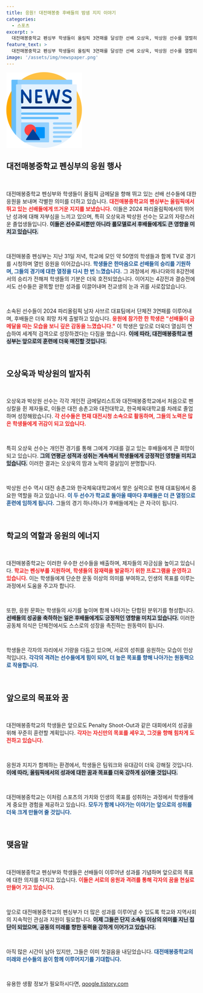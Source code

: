 ```yaml
---
title: 응원! 대전매봉중 후배들의 밤샘 지지 이야기
categories:
  - 스포츠
excerpt: >
  대전매봉중학교 펜싱부 학생들이 올림픽 3연패를 달성한 선배 오상욱, 박상원 선수를 열렬히 응원하며 희망의 메시지를 전했습니다. 우리도 꿈을 이루겠다는 각오가 가득한 이들의 모습이 감동을 자아냅니다!
feature_text: >
  대전매봉중학교 펜싱부 학생들이 올림픽 3연패를 달성한 선배 오상욱, 박상원 선수를 열렬히 응원하며 희망의 메시지를 전했습니다. 우리도 꿈을 이루겠다는 각오가 가득한 이들의 모습이 감동을 자아냅니다!
image: '/assets/img/newspaper.png'
---
```


<p><img src="/assets/img/newspaper.png" alt="kimp 속보" /></p>

<h2 data-ke-size="size26">대전매봉중학교 펜싱부의 응원 행사</h2>

<p data-ke-size="size16">&nbsp;</p>

<p>대전매봉중학교 펜싱부와 학생들이 올림픽 금메달을 향해 뛰고 있는 선배 선수들에 대한 응원을 보내며 각별한 의미를 더하고 있습니다. <b><span style="color: #ee2323;">대전매봉중학교의 펜싱부는 올림픽에서 뛰고 있는 선배들에게 뜨거운 지지를 보냈습니다.</span></b> 이들은 2024 파리올림픽에서의 뛰어난 성과에 대해 자부심을 느끼고 있으며, 특히 오상욱과 박상원 선수는 모교의 자랑스러운 졸업생들입니다. <b><span style="background-color: #21538527;">이들은 선수로서뿐만 아니라 롤모델로서 후배들에게도 큰 영향을 미치고 있습니다.</span></b></p>

<p data-ke-size="size16">&nbsp;</p>

<p>대전매봉중 펜싱부는 지난 31일 저녁, 학교에 모인 약 50명의 학생들과 함께 TV로 경기를 시청하며 열띤 응원을 이어갔습니다. <b><span style="color: #1a5490;">학생들은 한마음으로 선배들의 승리를 기원하며, 그들의 경기에 대한 열정을 다시 한 번 느꼈습니다.</span></b> 그 과정에서 캐나다와의 8강전에서의 승리가 전해져 학생들의 기분은 더욱 호전되었습니다. 이어지는 4강전과 결승전에서도 선수들은 괄목할 만한 성과를 이끌어내며 전교생의 눈과 귀를 사로잡았습니다.</p>

<p data-ke-size="size16">&nbsp;</p>

<p>소속된 선수들이 2024 파리올림픽 남자 사브르 대표팀에서 단체전 3연패를 이루어내며, 후배들은 더욱 희망 차게 출발하고 있습니다. <b><span style="color: #ee2323;">응원에 참가한 한 학생은 "선배들이 금메달을 따는 모습을 보니 깊은 감동을 느꼈습니다."</span></b> 이 학생은 앞으로 더욱더 열심히 연습하여 세계적 검객으로 성장하겠다는 다짐을 했습니다. <b><span style="background-color: #21538527;">이에 따라, 대전매봉중학교 펜싱부는 앞으로의 훈련에 더욱 매진할 것입니다.</span></b> </p>

<p data-ke-size="size16">&nbsp;</p>

<h2 data-ke-size="size26">오상욱과 박상원의 발자취</h2>

<p data-ke-size="size16">&nbsp;</p>

<p>오상욱과 박상원 선수는 각각 개인전 금메달리스트와 대전매봉중학교에서 처음으로 펜싱칼을 쥔 제자들로, 이들은 대전 송촌고와 대전대학교, 한국체육대학교를 차례로 졸업하며 성장해왔습니다. <b><span style="color: #ee2323;">각 선수들은 현재 대전시청 소속으로 활동하며, 그들의 노력은 많은 학생들에게 귀감이 되고 있습니다.</span></b> </p>

<p data-ke-size="size16">&nbsp;</p>

<p>특히 오상욱 선수는 개인전 경기를 통해 그에게 기대를 걸고 있는 후배들에게 큰 희망이 되고 있습니다. <b><span style="background-color: #21538527;">그의 연평균 성적과 성취는 계속해서 학생들에게 긍정적인 영향을 미치고 있습니다.</span></b> 이러한 결과는 오상욱의 땀과 노력의 결실임이 분명합니다. </p>

<p data-ke-size="size16">&nbsp;</p>

<p>박상원 선수 역시 대전 송촌고와 한국체육대학교에서 쌓은 실력으로 현재 대표팀에서 중요한 역할을 하고 있습니다. <b><span style="color: #1a5490;">이 두 선수가 학교로 돌아올 때마다 후배들은 더 큰 열정으로 훈련에 임하게 됩니다.</span></b> 그들의 경기 하나하나가 후배들에게는 큰 자극이 됩니다.</p>

<p data-ke-size="size16">&nbsp;</p>

<h2 data-ke-size="size26">학교의 역할과 응원의 에너지</h2>

<p data-ke-size="size16">&nbsp;</p>

<p>대전매봉중학교는 이러한 우수한 선수들을 배출하며, 제자들의 자긍심을 높이고 있습니다. <b><span style="color: #ee2323;">학교는 펜싱부를 지원하며, 학생들의 잠재력을 발굴하기 위한 프로그램을 운영하고 있습니다.</span></b> 이는 학생들에게 단순한 운동 이상의 의미를 부여하고, 인생의 목표를 이루는 과정에서 도움을 주고자 합니다. </p>

<p data-ke-size="size16">&nbsp;</p>

<p>또한, 응원 문화는 학생들의 사기를 높이며 함께 나아가는 단합된 분위기를 형성합니다. <b><span style="background-color: #21538527;">선배들의 성공을 축하하는 일은 후배들에게도 긍정적인 영향을 미치고 있습니다.</span></b> 이러한 공동체 의식은 단체전에서도 스스로의 성장을 촉진하는 원동력이 됩니다.</p>

<p data-ke-size="size16">&nbsp;</p>

<p>학생들은 각자의 자리에서 기량을 다듬고 있으며, 서로의 성취를 응원하는 모습이 인상적입니다. <b><span style="color: #1a5490;">각각의 격려는 선수들에게 힘이 되어, 더 높은 목표를 향해 나아가는 원동력으로 작용합니다.</span></b> </p>

<p data-ke-size="size16">&nbsp;</p>

<h2 data-ke-size="size26">앞으로의 목표와 꿈</h2>

<p data-ke-size="size16">&nbsp;</p>

<p>대전매봉중학교의 학생들은 앞으로도 Penalty Shoot-Out과 같은 대회에서의 성공을 위해 꾸준히 훈련할 계획입니다. <b><span style="color: #ee2323;">각자는 자신만의 목표를 세우고, 그것을 향해 힘차게 도전하고 있습니다.</span></b> </p>

<p data-ke-size="size16">&nbsp;</p>

<p>응원과 지지가 함께하는 환경에서, 학생들은 팀워크와 유대감이 더욱 강해질 것입니다. <b><span style="background-color: #21538527;">이에 따라, 올림픽에서의 성과에 대한 꿈과 목표를 더욱 강하게 심어줄 것입니다.</span></b> </p>

<p data-ke-size="size16">&nbsp;</p>

<p>대전매봉중학교는 이처럼 스포츠의 가치와 인생의 목표를 성취하는 과정에서 학생들에게 중요한 경험을 제공하고 있습니다. <b><span style="color: #1a5490;">모두가 함께 나아가는 이야기는 앞으로의 성취를 더욱 크게 만들어 줄 것입니다.</span></b> </p>

<p data-ke-size="size16">&nbsp;</p>

<h2 data-ke-size="size26">맺음말</h2>

<p data-ke-size="size16">&nbsp;</p>

<p>대전매봉중학교 펜싱부와 학생들은 선배들이 이루어낸 성과를 기념하며 앞으로의 목표에 대한 의지를 다지고 있습니다. <b><span style="color: #ee2323;">이들은 서로의 응원과 격려를 통해 각자의 꿈을 현실로 만들어 가고 있습니다.</span></b> </p>

<p data-ke-size="size16">&nbsp;</p>

<p>앞으로 대전매봉중학교의 펜싱부가 더 많은 성과를 이루어낼 수 있도록 학교와 지역사회의 지속적인 관심과 지원이 필요합니다. <b><span style="background-color: #21538527;">이제 그들은 단지 소속팀 이상의 의미를 지닌 집단이 되었으며, 공동의 미래를 향한 동력을 강하게 이어가고 있습니다.</span></b> </p>

<p data-ke-size="size16">&nbsp;</p>

<p>아직 많은 시간이 남아 있지만, 그들은 이미 첫걸음을 내딛었습니다. <b><span style="color: #1a5490;">대전매봉중학교의 미래와 선수들의 꿈이 함께 이루어지기를 기대합니다.</span></b> </p>

<p data-ke-size="size16">&nbsp;</p>
유용한 생활 정보가 필요하시다면, <a href="https://qoogle.tistory.com" rel="dofollow">qoogle.tistory.com</a>


